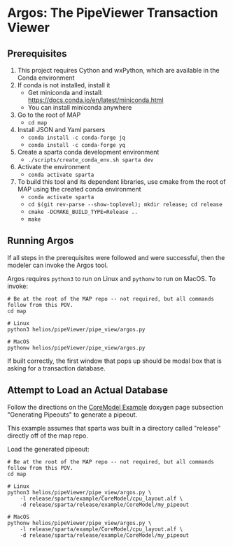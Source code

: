 # Argos: The PipeViewer Transaction Viewer

## Prerequisites

1. This project requires Cython and wxPython, which are available in the Conda environment
1. If conda is not installed, install it
   * Get miniconda and install: https://docs.conda.io/en/latest/miniconda.html
   * You can install miniconda anywhere
1. Go to the root of MAP
   * `cd map`
1. Install JSON and Yaml parsers
   * `conda install -c conda-forge jq`
   * `conda install -c conda-forge yq`
1. Create a sparta conda development environment
   * `./scripts/create_conda_env.sh sparta dev`
1. Activate the environment
   * `conda activate sparta`
1. To build this tool and its dependent libraries, use cmake from the root of MAP using the created conda environment
   * `conda activate sparta`
   * `cd $(git rev-parse --show-toplevel); mkdir release; cd release`
   * `cmake -DCMAKE_BUILD_TYPE=Release ..`
   * `make`

## Running Argos

If all steps in the prerequisites were followed and were successful,
then the modeler can invoke the Argos tool.

Argos requires `python3` to run on Linux and `pythonw` to run on MacOS.  To invoke:

```
# Be at the root of the MAP repo -- not required, but all commands follow from this POV.
cd map

# Linux
python3 helios/pipeViewer/pipe_view/argos.py

# MacOS
pythonw helios/pipeViewer/pipe_view/argos.py
```
If built correctly, the first window that pops up should be modal box
that is asking for a transaction database.

## Attempt to Load an Actual Database

Follow the directions on the [CoreModel
Example](https://sparcians.github.io/map/core_example.html) doxygen
page subsection "Generating Pipeouts" to generate a pipeout.

This example assumes that sparta was built in a directory called
"release" directly off of the map repo.

Load the generated pipeout:
```
# Be at the root of the MAP repo -- not required, but all commands follow from this POV.
cd map

# Linux
python3 helios/pipeViewer/pipe_view/argos.py \
    -l release/sparta/example/CoreModel/cpu_layout.alf \
    -d release/sparta/release/example/CoreModel/my_pipeout

# MacOS
pythonw helios/pipeViewer/pipe_view/argos.py \
    -l release/sparta/example/CoreModel/cpu_layout.alf \
    -d release/sparta/release/example/CoreModel/my_pipeout
```